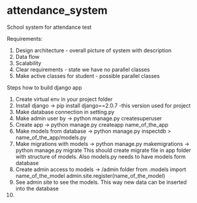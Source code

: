 # attendance_system
School system for attendance test

Requirements:
1. Design architecture - overall picture of system with description 
2. Data flow 
3. Scalability
4. Clear requirements - state we have no parallel classes
5. Make active classes for student - possible parallel classes 


Steps how to build django app 

1. Create virtual env in your project folder
2. Install django -> pip install django==2.0.7 -this version used for project 
3. Make database connection in setting.py
4. Make admin user by -> python manage.py createsuperuser
5. Create app -> python manage.py createapp name_of_the_app
6. Make models from database -> python manage.py inspectdb > name_of_the_app/models.py
7. Make migrations with models -> python manage.py makemigrations
                               -> python manage.py migrate 
    This should create migrate file in app folder with structure of models. 
    Also models.py needs to have models form database
8. Create admin access to models -> 
    /admin folder 
    from .models import name_of_the_model 
    admin.site.register(name_of_the_model)
9. See admin site to see the models. This way new data can be inserted into the database
10. 
